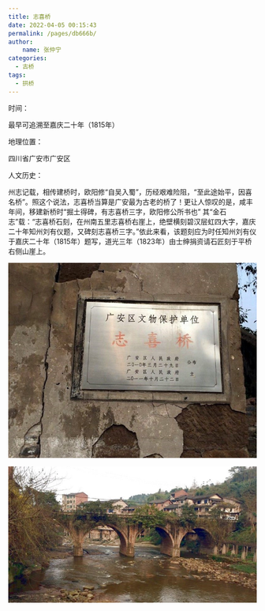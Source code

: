 ```yaml
---
title: 志喜桥
date: 2022-04-05 00:15:43
permalink: /pages/db666b/
author:
    name: 张仲宁
categories:
  - 古桥
tags:
  - 拱桥 
---
```

时间：

最早可追溯至嘉庆二十年（1815年）

地理位置：

四川省广安市广安区

人文历史：

州志记载，相传建桥时，欧阳修“自吴入蜀”，历经艰难险阻，“至此途始平，因喜名桥”。照这个说法，志喜桥当算是广安最为古老的桥了！更让人惊叹的是，咸丰年间，移建新桥时“掘土得碑，有志喜桥三字，欧阳修公所书也” 其“金石志”载：“志喜桥石刻，在州南五里志喜桥右崖上，绝壁横刻碧汉层虹四大字，嘉庆二十年知州刘有仪题，又碑刻志喜桥三字。”依此来看，该题刻应为时任知州刘有仪于嘉庆二十年（1815年）题写，道光三年（1823年）由士绅捐资请石匠刻于平桥右侧山崖上。

![志喜桥](/img/photo/63.jpg)

![志喜桥](/img/photo/64.jpg)
